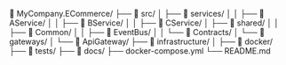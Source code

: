 📂 MyCompany.ECommerce/
├── 📂 src/
│   ├── 📂 services/
│   │   ├── 📂 AService/
│   │   ├── 📂 BService/
│   │   ├── 📂 CService/
│   ├── 📂 shared/
│   │   ├── 📂 Common/
│   │   ├── 📂 EventBus/
│   │   └── 📂 Contracts/
│   └── 📂 gateways/
│       └── 📂 ApiGateway/
├── 📂 infrastructure/
│   ├── 📂 docker/
├── 📂 tests/
├── 📂 docs/
├── docker-compose.yml
└── README.md
